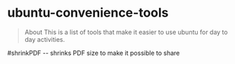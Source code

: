 # ubuntu-convenience-tools

>About
This is a list of tools that make it easier 
to use ubuntu for day to day activities. 

#shrinkPDF -- shrinks PDF size to make it possible to share
